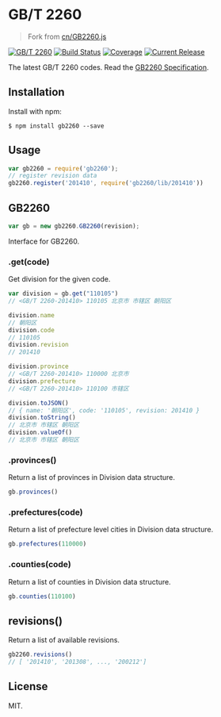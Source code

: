 # GB/T 2260 

> Fork from [cn/GB2260.js](https://github.com/kagawagao/GB2260.js)

[![GB/T 2260](https://img.shields.io/badge/GB%2FT%202260-v0.3pre-blue.svg)](https://github.com/cn/GB2260)
[![Build Status](https://img.shields.io/travis/cn/GB2260.js.svg?style=flat)](https://travis-ci.org/cn/GB2260.js)
[![Coverage](https://img.shields.io/coveralls/cn/GB2260.js.svg?style=flat)](https://coveralls.io/r/cn/GB2260.js)
[![Current Release](https://img.shields.io/npm/v/gb2260.svg?style=flat)](https://npmjs.org/package/gb2260)

The latest GB/T 2260 codes. Read the [GB2260 Specification](https://github.com/cn/GB2260/blob/v0.2/spec.md).

## Installation

Install with npm:

    $ npm install gb2260 --save

## Usage

```js
var gb2260 = require('gb2260');
// register revision data
gb2260.register('201410', require('gb2260/lib/201410'))
```

## GB2260

```js
var gb = new gb2260.GB2260(revision);
```

Interface for GB2260.

### .get(code)

Get division for the given code.

```js
var division = gb.get("110105")
// <GB/T 2260-201410> 110105 北京市 市辖区 朝阳区

division.name
// 朝阳区
division.code
// 110105
division.revision
// 201410

division.province
// <GB/T 2260-201410> 110000 北京市
division.prefecture
// <GB/T 2260-201410> 110100 市辖区

division.toJSON()
// { name: '朝阳区', code: '110105', revision: 201410 }
division.toString()
// 北京市 市辖区 朝阳区
division.valueOf()
// 北京市 市辖区 朝阳区
```

### .provinces()

Return a list of provinces in Division data structure.

```js
gb.provinces()
```

### .prefectures(code)

Return a list of prefecture level cities in Division data structure.

```js
gb.prefectures(110000)
```

### .counties(code)

Return a list of counties in Division data structure.

```js
gb.counties(110100)
```

## revisions()

Return a list of available revisions.

```js
gb2260.revisions()
// [ '201410', '201308', ..., '200212']
```

## License

MIT.
